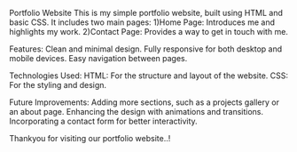 Portfolio Website 
This is my simple portfolio website, built using HTML and basic CSS. It includes two main pages:
        1)Home Page: Introduces me and highlights my work.
        2)Contact Page: Provides a way to get in touch with me.
        
Features:
        Clean and minimal design.
        Fully responsive for both desktop and mobile devices.
        Easy navigation between pages.
        
Technologies Used:
        HTML: For the structure and layout of the website.
        CSS: For the styling and design.
        
Future Improvements:
        Adding more sections, such as a projects gallery or an about page.
        Enhancing the design with animations and transitions.
        Incorporating a contact form for better interactivity.

Thankyou for visiting our portfolio website..!
